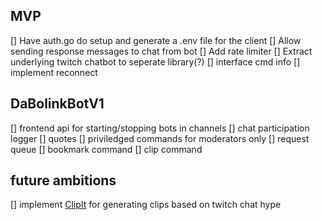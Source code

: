 ## MVP
[] Have auth.go do setup and generate a .env file for the client
[] Allow sending response messages to chat from bot
[] Add rate limiter
[] Extract underlying twitch chatbot to seperate library(?)
[] interface cmd info
[] implement reconnect

## DaBolinkBotV1
[] frontend api for starting/stopping bots in channels
[] chat participation logger
[] quotes
[] priviledged commands for moderators only
[] request queue
[] bookmark command
[] clip command

## future ambitions
[] implement [ClipIt](https://github.com/dabolink/ClipIt) for generating clips based on twitch chat hype